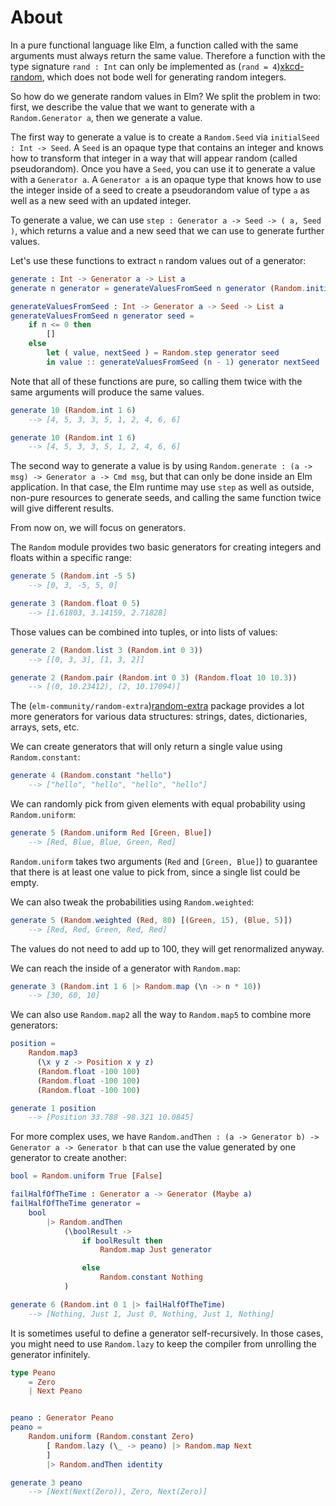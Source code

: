 # About

In a pure functional language like Elm, a function called with the same arguments must always return the same value.
Therefore a function with the type signature `rand : Int` can only be implemented as (`rand = 4`)[xkcd-random], which does not bode well for generating random integers.

So how do we generate random values in Elm?
We split the problem in two: first, we describe the value that we want to generate with a `Random.Generator a`, then we generate a value.

The first way to generate a value is to create a `Random.Seed` via `initialSeed : Int -> Seed`.
A `Seed` is an opaque type that contains an integer and knows how to transform that integer in a way that will appear random (called pseudorandom).
Once you have a `Seed`, you can use it to generate a value with a `Generator a`.
A `Generator a` is an opaque type that knows how to use the integer inside of a seed to create a pseudorandom value of type `a` as well as a new seed with an updated integer.

To generate a value, we can use `step : Generator a -> Seed -> ( a, Seed )`, which returns a value and a new seed that we can use to generate further values.

Let's use these functions to extract `n` random values out of a generator:

```elm
generate : Int -> Generator a -> List a
generate n generator = generateValuesFromSeed n generator (Random.initialSeed 42)

generateValuesFromSeed : Int -> Generator a -> Seed -> List a
generateValuesFromSeed n generator seed =
    if n <= 0 then
        []
    else
        let ( value, nextSeed ) = Random.step generator seed
        in value :: generateValuesFromSeed (n - 1) generator nextSeed
```

Note that all of these functions are pure, so calling them twice with the same arguments will produce the same values.

```elm
generate 10 (Random.int 1 6)
    --> [4, 5, 3, 3, 5, 1, 2, 4, 6, 6]

generate 10 (Random.int 1 6)
    --> [4, 5, 3, 3, 5, 1, 2, 4, 6, 6]
```

The second way to generate a value is by using `Random.generate : (a -> msg) -> Generator a -> Cmd msg`, but that can only be done inside an Elm application.
In that case, the Elm runtime may use `step` as well as outside, non-pure resources to generate seeds, and calling the same function twice will give different results.

From now on, we will focus on generators.

The `Random` module provides two basic generators for creating integers and floats within a specific range:

```elm
generate 5 (Random.int -5 5)
    --> [0, 3, -5, 5, 0]

generate 3 (Random.float 0 5)
    --> [1.61803, 3.14159, 2.71828]
```

Those values can be combined into tuples, or into lists of values:

```elm
generate 2 (Random.list 3 (Random.int 0 3))
    --> [[0, 3, 3], [1, 3, 2]]

generate 2 (Random.pair (Random.int 0 3) (Random.float 10 10.3))
    --> [(0, 10.23412), (2, 10.17094)]
```

The (`elm-community/random-extra`)[random-extra] package provides a lot more generators for various data structures: strings, dates, dictionaries, arrays, sets, etc.

We can create generators that will only return a single value using `Random.constant`:

```elm
generate 4 (Random.constant "hello")
    --> ["hello", "hello", "hello", "hello"]
```

We can randomly pick from given elements with equal probability using `Random.uniform`:

```elm
generate 5 (Random.uniform Red [Green, Blue])
    --> [Red, Blue, Blue, Green, Red]
```

`Random.uniform` takes two arguments (`Red` and `[Green, Blue]`) to guarantee that there is at least one value to pick from, since a single list could be empty.

We can also tweak the probabilities using `Random.weighted`:

```elm
generate 5 (Random.weighted (Red, 80) [(Green, 15), (Blue, 5)])
    --> [Red, Red, Green, Red, Red]
```

The values do not need to add up to 100, they will get renormalized anyway.

We can reach the inside of a generator with `Random.map`:

```elm
generate 3 (Random.int 1 6 |> Random.map (\n -> n * 10))
    --> [30, 60, 10]
```

We can also use `Random.map2` all the way to `Random.map5` to combine more generators:

```elm
position =
    Random.map3
      (\x y z -> Position x y z)
      (Random.float -100 100)
      (Random.float -100 100)
      (Random.float -100 100)

generate 1 position
    --> [Position 33.788 -98.321 10.0845]
```

For more complex uses, we have `Random.andThen : (a -> Generator b) -> Generator a -> Generator b` that can use the value generated by one generator to create another:

```elm
bool = Random.uniform True [False]

failHalfOfTheTime : Generator a -> Generator (Maybe a)
failHalfOfTheTime generator =
    bool
        |> Random.andThen
            (\boolResult ->
                if boolResult then
                    Random.map Just generator

                else
                    Random.constant Nothing
            )

generate 6 (Random.int 0 1 |> failHalfOfTheTime)
    --> [Nothing, Just 1, Just 0, Nothing, Just 1, Nothing]
```

It is sometimes useful to define a generator self-recursively.
In those cases, you might need to use `Random.lazy` to keep the compiler from unrolling the generator infinitely.

```elm
type Peano
    = Zero
    | Next Peano


peano : Generator Peano
peano =
    Random.uniform (Random.constant Zero)
        [ Random.lazy (\_ -> peano) |> Random.map Next
        ]
        |> Random.andThen identity

generate 3 peano
    --> [Next(Next(Zero)), Zero, Next(Zero)]
```

[xkcd-random]: https://xkcd.com/221/
[random-extra]: https://package.elm-lang.org/packages/elm-community/random-extra/latest/
